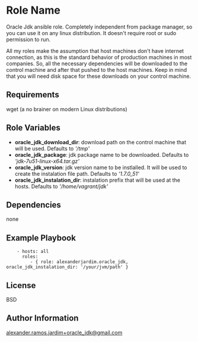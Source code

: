 Role Name
========

Oracle Jdk ansible role. Completely independent from package manager, so you can use it on any linux distribution. It doesn't require root or sudo permission to run.

All my roles make the assumption that host machines don't have internet connection, as this is the standard behavior of production machines in most companies. So, all the necessary dependencies will be downloaded to the control machine and after that pushed to the host machines. Keep in mind that you will need disk space for these downloads on your control machine.

Requirements
------------

wget (a no brainer on modern Linux distributions)

Role Variables
--------------

- **oracle_jdk_download_dir**: download path on the control machine that will be used. Defaults to *'/tmp'*
- **oracle_jdk_package**: jdk package name to be downloaded. Defaults to *'jdk-7u51-linux-x64.tar.gz'*
- **oracle_jdk_version**: jdk version name to be instlalled. It will be used to create the instalation file path. Defaults to *'1.7.0_51'*
- **oracle_jdk_instalation_dir**: instalation prefix that will be used at the hosts. Defaults to *'/home/vagrant/jdk'*

Dependencies
------------

none

Example Playbook
-------------------------
```
    - hosts: all
      roles:
         - { role: alexanderjardim.oracle_jdk, oracle_jdk_instalation_dir: '/your/jvm/path' }
```
License
-------

BSD

Author Information
------------------

alexander.ramos.jardim+oracle_jdk@gmail.com
